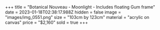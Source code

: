 +++
title = "Botanical Nouveau - Moonlight - Includes floating Gum frame"
date = 2023-01-18T02:38:17.988Z
hidden = false
image = "images/img_0551.png"
size = "103cm by 123cm"
material = "acrylic on canvas"
price = "$2,160"
sold = true
+++
